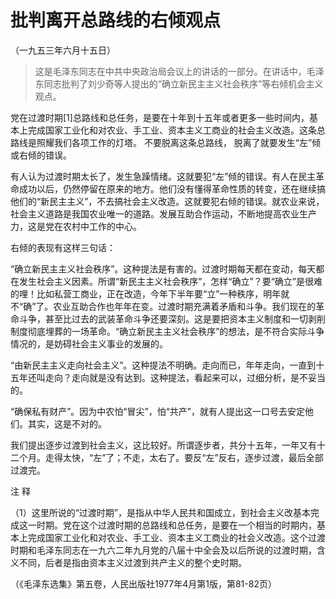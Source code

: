 #  批判离开总路线的右倾观点  
（一九五三年六月十五日）

> 这是毛泽东同志在中共中央政治局会议上的讲话的一部分。在讲话中，毛泽东同志批判了刘少奇等人提出的“确立新民主主义社会秩序”等右倾机会主义观点。

党在过渡时期[1]总路线和总任务，是要在十年到十五年或者更多一些时间内，基本上完成国家工业化和对农业、手工业、资本主义工商业的社会主义改造。这条总路线是照耀我们各项工作的灯塔。
不要脱离这条总路线， 脱离了就要发生“左”倾或右倾的错误。

有人认为过渡时期太长了，发生急躁情绪。这就要犯“左”倾的错误。有人在民主革命成功以后，仍然停留在原来的地方。他们没有懂得革命性质的转变，还在继续搞他们的“新民主主义”，不去搞社会主义改造。这就要犯右倾的错误。就农业来说，社会主义道路是我国农业唯一的道路。发展互助合作运动，不断地提高农业生产力，这是党在农村中工作的中心。

右倾的表现有这样三句话：

“确立新民主主义社会秩序”。这种提法是有害的。过渡时期每天都在变动，每天都在发生社会主义因素。所谓“新民主主义社会秩序”，怎样“确立”？要“确立”是很难的哩！比如私营工商业，正在改造，今年下半年要“立”一种秩序，明年就不“确”了。农业互助合作也年年在变。过渡时期充满着矛盾和斗争。我们现在的革命斗争，甚至比过去的武装革命斗争还要深刻。这是要把资本主义制度和一切剥削制度彻底埋葬的一场革命。“确立新民主主义社会秩序”的想法，是不符合实际斗争情况的，是妨碍社会主义事业的发展的。

“由新民主主义走向社会主义”。这种提法不明确。走向而已，年年走向，一直到十五年还叫走向？走向就是没有达到。这种提法，看起来可以，过细分析，是不妥当的。

“确保私有财产”。因为中农怕“冒尖”，怕“共产”，就有人提出这一口号去安定他们。其实，这是不对的。

我们提出逐步过渡到社会主义，这比较好。所谓逐步者，共分十五年，一年又有十二个月。走得太快，“左”了；不走，太右了。要反“左”反右，逐步过渡，最后全部过渡完。

注 释

（1）这里所说的“过渡时期”，是指从中华人民共和国成立，到社会主义改基本完成这一时期。党在这个过渡时期的总路线和总任务，是要在一个相当的时期内，基本上完成国家工业化和对农业、手工业、资本主义工商业的社会义改造。这个过渡时期和毛泽东同志在一九六二年九月党的八届十中全会及以后所说的过渡时期，含义不同，后者是指由资本主义过渡到共产主义的整个史时期。

（《毛泽东选集》第五卷，人民出版社1977年4月第1版，第81-82页）

  

